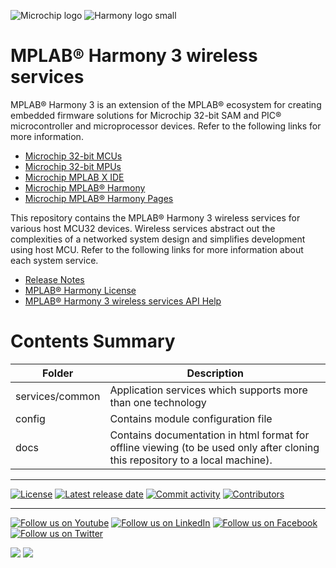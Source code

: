 ﻿![Microchip logo](https://raw.githubusercontent.com/wiki/Microchip-MPLAB-Harmony/Microchip-MPLAB-Harmony.github.io/images/microchip_logo.png)
![Harmony logo small](https://raw.githubusercontent.com/wiki/Microchip-MPLAB-Harmony/Microchip-MPLAB-Harmony.github.io/images/microchip_mplab_harmony_logo_small.png)

# MPLAB® Harmony 3 wireless services

MPLAB® Harmony 3 is an extension of the MPLAB® ecosystem for creating embedded firmware solutions for Microchip 32-bit SAM and PIC® microcontroller and microprocessor devices.  Refer to the following links for more information.

- [Microchip 32-bit MCUs](https://www.microchip.com/design-centers/32-bit)
- [Microchip 32-bit MPUs](https://www.microchip.com/design-centers/32-bit-mpus)
- [Microchip MPLAB X IDE](https://www.microchip.com/mplab/mplab-x-ide)
- [Microchip MPLAB® Harmony](https://www.microchip.com/mplab/mplab-harmony)
- [Microchip MPLAB® Harmony Pages](https://microchip-mplab-harmony.github.io/)

This repository contains the MPLAB® Harmony 3 wireless services for various host MCU32 devices. Wireless services abstract out the complexities of a networked system design and simplifies development using host MCU. Refer to the following links for more information about each system service.

- [Release Notes](./release_notes.md)
- [MPLAB® Harmony License](./mplab_harmony_license.md)
- [MPLAB® Harmony 3 wireless services API Help](https://microchip-mplab-harmony.github.io/wireless_services)

# Contents Summary

| Folder     | Description                                               |
| ---        | ---                                                       |
| services/common       | Application services which supports more than one technology   |
| config    |  Contains module configuration file              |
| docs    |  Contains documentation in html format for offline viewing (to be used only after cloning this repository to a local machine).             |


____

[![License](https://img.shields.io/badge/license-Harmony%20license-orange.svg)](https://github.com/Microchip-MPLAB-Harmony/wireless_services/blob/master/mplab_harmony_license.md)
[![Latest release date](https://img.shields.io/github/release-date/Microchip-MPLAB-Harmony/wireless_services.svg)](https://github.com/Microchip-MPLAB-Harmony/wireless_services/releases/latest)
[![Commit activity](https://img.shields.io/github/commit-activity/y/Microchip-MPLAB-Harmony/wireless_services.svg)](https://github.com/Microchip-MPLAB-Harmony/wireless_services/graphs/commit-activity)
[![Contributors](https://img.shields.io/github/contributors-anon/Microchip-MPLAB-Harmony/wireless_services.svg)]()

____

[![Follow us on Youtube](https://img.shields.io/badge/Youtube-Follow%20us%20on%20Youtube-red.svg)](https://www.youtube.com/user/MicrochipTechnology)
[![Follow us on LinkedIn](https://img.shields.io/badge/LinkedIn-Follow%20us%20on%20LinkedIn-blue.svg)](https://www.linkedin.com/company/microchip-technology)
[![Follow us on Facebook](https://img.shields.io/badge/Facebook-Follow%20us%20on%20Facebook-blue.svg)](https://www.facebook.com/microchiptechnology/)
[![Follow us on Twitter](https://img.shields.io/twitter/follow/MicrochipTech.svg?style=social)](https://twitter.com/MicrochipTech)

[![](https://img.shields.io/github/stars/Microchip-MPLAB-Harmony/wireless_services.svg?style=social)]()
[![](https://img.shields.io/github/watchers/Microchip-MPLAB-Harmony/wireless_services.svg?style=social)]()


